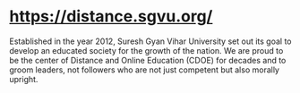# https://distance.sgvu.org/
Established in the year 2012, Suresh Gyan Vihar University set out its goal to develop an educated society for the growth of the nation. We are proud to be the center of Distance and Online Education (CDOE) for decades and to groom leaders, not followers who are not just competent but also morally upright. 
